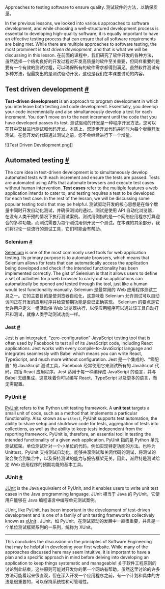Approaches to testing software to ensure quality.
测试软件的方法，以确保质量。

In the previous lessons, we looked into various approaches to software development, and while choosing a well-structured development process is essential to developing high-quality software, it is equally important to have an effective testing process that can ensure that all software requirements are being met. While there are multiple approaches to software testing, the most prominent is _test driven development_, and that is what we will be discussing in this lesson.
在前面的课程中，我们研究了软件开发的各种方法，虽然选择一个结构良好的开发过程对开发高质量的软件至关重要，但同样重要的是要有一个有效的测试过程，可以确保所有的软件需求都得到满足。虽然软件测试有多种方法，但最突出的是测试驱动开发，这也是我们在本课要讨论的内容。

## Test driven development [#](https://www.educative.io/courses/web-development-a-primer/NE785yVp1l8#Test-driven-development-)

**Test-driven development** is an approach to program development in which you interleave both testing and code development. Essentially, you develop your code incrementally and also simultaneously develop a test for each increment. You don't move on to the next increment until the code that you have developed passes its test.
测试驱动的开发是一种程序开发方法，您可以在其中交替进行测试和代码开发。本质上，您逐步开发代码并同时为每个增量开发测试。在您开发的代码通过测试之前，您不会继续进行下一个增量。

![[Test Driven Development.png]]

## Automated testing [#](https://www.educative.io/courses/web-development-a-primer/NE785yVp1l8#Automated-testing-)

The core idea in test-driven development is to simultaneously develop automated tests with each increment and ensure the tests are passed. Tests are automated using APIs that automate browsers and execute test cases without human intervention. **Test cases** refer to the multiple features a web application intends to cater to, and testing requires a test to be developed for each test case. In the rest of the lesson, we will be discussing some popular testing tools that may be helpful.
测试驱动开发的核心思想是在每个增量中同时开发自动化测试，并确保测试的通过。测试是使用 API 自动化浏览器，在没有人类干预的情况下执行测试案例。测试用例指的是一个网络应用程序打算迎合的多种功能，而测试需要为每个测试用例开发一个测试。在本课的其余部分，我们将讨论一些流行的测试工具，它们可能会有帮助。

### Selenium [#](https://www.educative.io/courses/web-development-a-primer/NE785yVp1l8#Selenium-)

[Selenium](https://www.seleniumhq.org/) is one of the most commonly used tools for web application testing. Its primary purpose is to automate browsers, which means that Selenium allows for tests that can automatically access the application being developed and check if the intended functionality has been implemented correctly. The gist of Selenium is that it allows users to define a set of activities for a web browser to carry out so applications can automatically be opened and tested through the tool, just like a human would test functionality manually.
Selenium 是最常用的 Web 应用程序测试工具之一。它的主要目的是使浏览器自动化，这意味着 Selenium 允许测试可以自动访问正在开发的应用程序并检查预期功能是否已正确实现。 Selenium 的要点是它允许用户定义一组活动供 Web 浏览器执行，以便应用程序可以通过该工具自动打开和测试，就像人类手动测试功能一样。

### Jest [#](https://www.educative.io/courses/web-development-a-primer/NE785yVp1l8#Jest-)

[Jest](https://jestjs.io/) is an integrated, “zero-configuration” JavaScript testing tool that is often used by Facebook to test all of its JavaScript code, including React applications. Jest works with every compile-to-JavaScript language and integrates seamlessly with Babel which means you can write React, TypeScript, and much more without configuration.
Jest 是一个集成的、"零配置" 的 JavaScript 测试工具，Facebook 经常使用它来测试所有的 JavaScript 代码，包括 React 应用程序。Jest 适用于每一种编译成 JavaScript 的语言，并与 Babel 无缝集成，这意味着你可以编写 React、TypeScript 以及更多的语言，而无需配置。

### PyUnit [#](https://www.educative.io/courses/web-development-a-primer/NE785yVp1l8#PyUnit-)

[PyUnit](https://docs.python.org/2/library/unittest.html) refers to the Python unit testing framework. A **unit test** targets a small unit of code, such as a method that implements a particular functionality. Also known as `unittest`, PyUnit supports test automation, the ability to share setup and shutdown code for tests, aggregation of tests into collections, as well as the ability to keep tests independent from the reporting framework. PyUnit is, therefore, an essential tool in testing the intended functionality of a given web application.
PyUnit 指的是 Python 单元测试框架。单位测试针对一个小单位的代码，例如实现特定功能的方法。也称为 Unittest，PyUnit 支持测试自动化，能够共享测试和关闭代码的测试，将测试的聚合聚合到集合中，以及保持测试的能力与报告框架无关。因此，派尼特是测试给定 Web 应用程序的预期功能的基本工具。

### JUnit [#](https://www.educative.io/courses/web-development-a-primer/NE785yVp1l8#JUnit-)

[JUnit](https://junit.org/junit5/docs/current/user-guide/) is the Java equivalent of PyUnit, and it enables users to write unit test cases in the Java programming language.
JUnit 相当于 Java 的 PyUnit，它使用户能够在 Java 编程语言中编写单元测试案例。

JUnit, like PyUnit, has been important in the development of test-driven development and is one of a family of unit testing frameworks collectively known as [xUnit](https://en.wikipedia.org/wiki/XUnit) .
JUnit，如 PyUnit，在测试驱动的发展中一直很重要，并且是一个单位测试框架系列的一系列，统称为 XUnit。

---

This concludes the discussion on the principles of Software Engineering that may be helpful in developing your first website. While many of the approaches discussed here may seem intuitive, it is important to have a plan and a specific approach in mind before delving into developing an application to keep things systematic and manageable!
关于软件工程原则的讨论到此结束，这些原则可能对开发你的第一个网站有帮助。虽然这里讨论的许多方法可能看起来很直观，但在深入开发一个应用程序之前，有一个计划和具体的方法是很重要的，可以保持系统性和可管理性。

